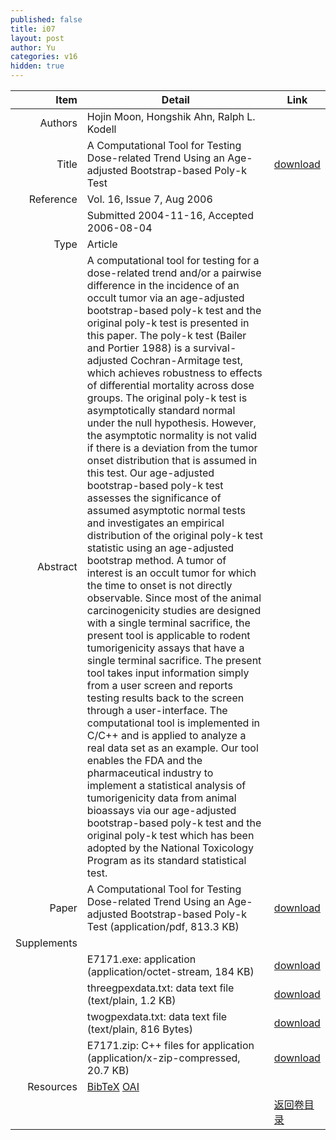 ```yaml
---
published: false
title: i07
layout: post
author: Yu
categories: v16
hidden: true
---
```


| Item | Detail | Link |
|---:|---|---|
| Authors | Hojin Moon, Hongshik Ahn, Ralph L. Kodell| |
| Title |A Computational Tool for Testing Dose-related Trend Using an Age-adjusted Bootstrap-based Poly-k Test | [download](http://www.jstatsoft.org/v16/i07/paper) |
| Reference |Vol. 16, Issue 7, Aug 2006 | |
| | Submitted 2004-11-16, Accepted 2006-08-04| | 
| Type | Article| |
| Abstract | A computational tool for testing for a dose-related trend and/or a pairwise difference in the incidence of an occult tumor via an age-adjusted bootstrap-based poly-k test and the original poly-k test is presented in this paper. The poly-k test (Bailer and Portier 1988) is a survival-adjusted Cochran-Armitage test, which achieves robustness to effects of differential mortality across dose groups. The original poly-k test is asymptotically standard normal under the null hypothesis. However, the asymptotic normality is not valid if there is a deviation from the tumor onset distribution that is assumed in this test. Our age-adjusted bootstrap-based poly-k test assesses the significance of assumed asymptotic normal tests and investigates an empirical distribution of the original poly-k test statistic using an age-adjusted bootstrap method. A tumor of interest is an occult tumor for which the time to onset is not directly observable. Since most of the animal carcinogenicity studies are designed with a single terminal sacrifice, the present tool is applicable to rodent tumorigenicity assays that have a single terminal sacrifice. The present tool takes input information simply from a user screen and reports testing results back to the screen through a user-interface. The computational tool is implemented in C/C++ and is applied to analyze a real data set as an example. Our tool enables the FDA and the pharmaceutical industry to implement a statistical analysis of tumorigenicity data from animal bioassays via our age-adjusted bootstrap-based poly-k test and the original poly-k test which has been adopted by the National Toxicology Program as its standard statistical test.| |
| Paper | A Computational Tool for Testing Dose-related Trend Using an Age-adjusted Bootstrap-based Poly-k Test  (application/pdf, 813.3 KB)| [download](http://www.jstatsoft.org/v16/i07/paper) |
| Supplements | | |
| |E7171.exe: application  (application/octet-stream, 184 KB)|  [download](http://www.jstatsoft.org/v16/i07/supp/2) |
| |threegpexdata.txt: data text file  (text/plain, 1.2 KB)|  [download](http://www.jstatsoft.org/v16/i07/supp/3) |
| |twogpexdata.txt: data text file  (text/plain, 816 Bytes)|  [download](http://www.jstatsoft.org/v16/i07/supp/4) |
| |E7171.zip: C++ files for application  (application/x-zip-compressed, 20.7 KB)|  [download](http://www.jstatsoft.org/v16/i07/supp/5) |
| Resources | [BibTeX](http://www.jstatsoft.org/v16/i07/bibtex) [OAI](http://www.jstatsoft.org/oai?verb=GetRecord&identifier=oai.jstatsoft/v16/i07&prefix=oai_dc)| |
| |  | [返回卷目录]({{site.baseurl}}/volume/v16.html) |